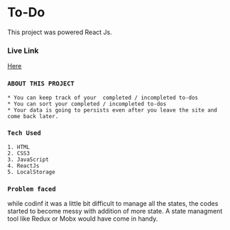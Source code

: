 # To-Do

This project was powered React Js.

### Live Link

[Here](https://safayets-todo.netlify.app/)

### `ABOUT THIS PROJECT`

    * You can keep track of your  completed / incompleted to-dos
    * You can sort your completed / incompleted to-dos
    * Your data is going to persists even after you leave the site and come back later.

### `Tech Used`

    1. HTML
    2. CSS3
    3. JavaScript
    4. ReactJs
    5. LocalStorage

### `Problem faced`

while codinf it was a little bit difficult to manage all the states, the codes started to become messy with addition of more state. A state managment tool like Redux or Mobx would have come in handy.
